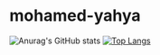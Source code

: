 # mohamed-yahya
![Anurag's GitHub stats](https://github-readme-stats.vercel.app/api?username=mohamedyahya1403&show_icons=true&theme=radical)
[![Top Langs](https://github-readme-stats.vercel.app/api/top-langs/?username=mohamedyahya1403&layout=compact)](https://github.com/mohamedyahya1403/github-readme-stats)
